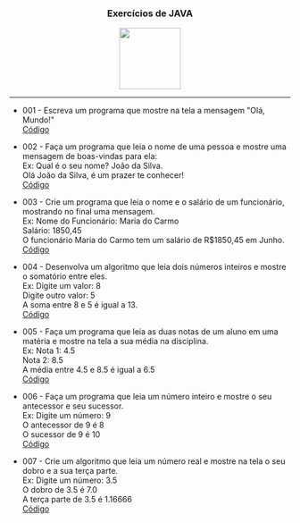 <h3 align="center">Exercícios de JAVA</h3>
<p align="center">
  <a href="https://github.com/julianoacs/100_Exercises">
    <img src="https://img.shields.io/github/watchers/julianoacs/100_Exercises?style=flat&logo=github&logoColor=whitesmoke&label=Watchers" width="110px"></a>
</p>
<hr>

- 001 - Escreva um programa que mostre na tela a mensagem "Olá, Mundo!"  
[Código](https://github.com/julianoacs/Exercicios/blob/main/Exercicios/001/src/pkg001/Main.java)

- 002 - Faça um programa que leia o nome de uma pessoa e mostre uma mensagem de boas-vindas para ela:  
Ex: Qual é o seu nome? João da Silva.  
Olá João da Silva, é um prazer te conhecer!  
[Código](https://github.com/julianoacs/Exercicios/blob/main/Exercicios/002/src/pkg002/Main.java)

- 003 - Crie um programa que leia o nome e o salário de um funcionário, mostrando no final uma mensagem.  
Ex: Nome do Funcionário: Maria do Carmo  
Salário: 1850,45  
O funcionário Maria do Carmo tem um salário de R$1850,45 em Junho.  
[Código](https://github.com/julianoacs/Exercicios/blob/main/Exercicios/003/src/pkg003/Main.java)

- 004 - Desenvolva um algoritmo que leia dois números inteiros e mostre o somatório entre eles.  
Ex: Digite um valor: 8  
Digite outro valor: 5  
A soma entre 8 e 5 é igual a 13.  
[Código](https://github.com/julianoacs/Exercicios/blob/main/Exercicios/004/src/pkg004/Main.java)

- 005 - Faça um programa que leia as duas notas de um aluno em uma matéria e mostre na tela a sua média na disciplina.  
Ex: Nota 1: 4.5  
Nota 2: 8.5  
A média entre 4.5 e 8.5 é igual a 6.5  
[Código](https://github.com/julianoacs/Exercicios/blob/main/Exercicios/005/src/pkg005/Main.java)

- 006 - Faça um programa que leia um número inteiro e mostre o seu antecessor e seu sucessor.  
Ex:
Digite um número: 9  
O antecessor de 9 é 8  
O sucessor de 9 é 10   
[Código](https://github.com/julianoacs/Exercicios/blob/main/Exercicios/006/Exercicio/src/Main.java)

- 007 - Crie um algoritmo que leia um número real e mostre na tela o seu dobro e a sua terça parte.  
Ex: Digite um número: 3.5  
O dobro de 3.5 é 7.0  
A terça parte de 3.5 é 1.16666  
[Código](https://github.com/julianoacs/Exercicios/blob/main/Exercicios/007/e007/src/Main.java)


